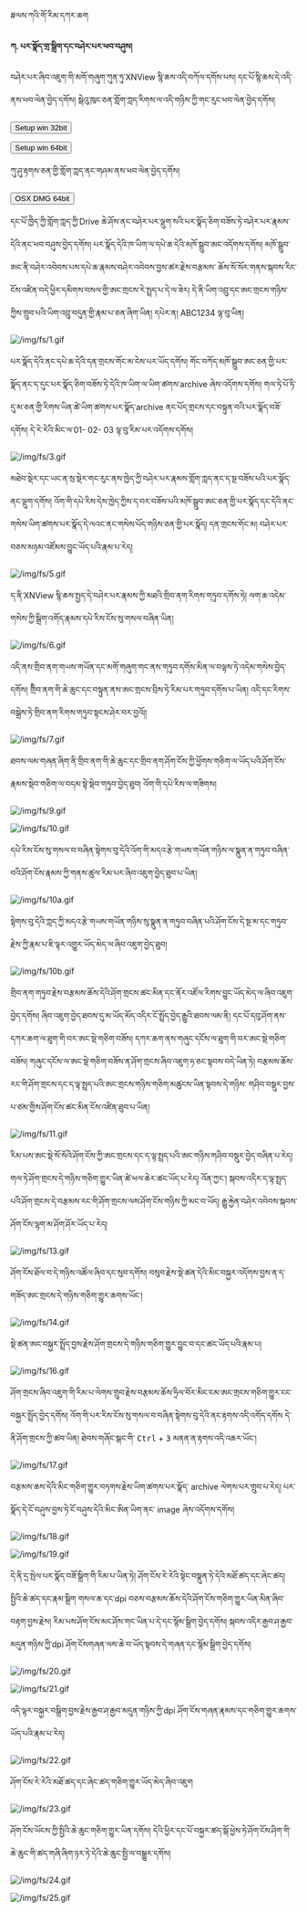 
#ལས་ཀའི་གོ་རིམ་དཀར་ཆག

**ཀ. པར་སྣོད་གྲ་སྒྲིག་དང་བཤེར་པར་ཕབ་བཤུས།**

བཤེར་པར་ཞིབ་འཇུག་གི་མགོ་གཞུག་ཀུན་ཏུ་XNView སྙི་ཆས་འདི་བཀོལ་དགོས་པས། དང་པོ་སྙི་ཆས་དེ་འདི་ནས་ཕབ་ལེན་བྱེད་དགོས། སྒེའུ་ཁུང་ཅན་གློག་ཀླད་རིགས་ལ་འདི་གཉིས་ཀྱི་གང་རུང་ཕབ་ལེན་བྱེད་དགོས།

<a href="http://download.xnview.com/XnViewMP-win.exe"><button type="button" class="btn btn-success"><i class="fa fa-cloud-download"></i> Setup win 32bit </button></a>

<a href="http://download.xnview.com/XnViewMP-win-x64.exe"><button type="button" class="btn btn-success"><i class="fa fa-cloud-download"></i> Setup win 64bit </button></a>

ཀུ་ཤུ་རྟགས་ཅན་གྱི་གློག་ཀླད་ནང་གཤམ་ནས་ཕབ་ལེན་བྱེད་དགོས།

<a href="http://download.xnview.com/XnViewMP-mac.dmg"><button type="button" class="btn btn-success"><i class="fa fa-cloud-download"></i> OSX DMG 64bit </button></a>


དང་པོ་ཁྱེེད་ཀྱི་གློག་ཀླད་ཀྱི་Drive ཆེ་ཤོས་ནང་བཤེར་པར་ལྡུག་སའི་པར་སྣོད་ཅིག་བཟོས་ཏེ་བཤེར་པར་རྣམས་དེའི་ནང་ཕབ་བཤུས་བྱེད་དགོས། པར་སྣོད་དེའི་ཁ་ཡིག་ལ་དཔེ་ཆ་དེའི་མཁོ་སྒྲུབ་ཨང་འདོགས་དགོས། མཁོ་སྒྲུབ་ཨང་ནི་བཤེར་འབེབས་པས་དཔེ་ཆ་རྣམས་བཤེར་འབེབས་བྱས་ཚར་རྗེས་བརྩམས་
ཆོས་སོ་སོར་གནས་སྐབས་རིང་ངོས་འཛིན་བདེ་ཕྱིར་དམིགས་བསལ་གྱི་ཨང་གྲངས་རེ་སྤྲད་པ་དེ་ལ་ཟེར། དེ་ནི་ཡིག་འབྲུ་དང་ཨང་གྲངས་གཉིས་ཀྱིས་གྲུབ་པའི་ཡིག་འབྲུ་བདུན་གྱི་རྣམ་པ་ཅན་ཞིག་ཡིན། དཔེར་ན། ABC1234 ལྟ་བུ་ཡིན། 

![/img/fs/1.gif](../img/fs/1.gif)

པར་སྣོད་དེའི་ནང་དཔེ་ཆ་དེའི་དན་གྲངས་གོང་མ་ངེས་པར་ཡོད་དགོས། གོང་བཀོད་མཁོ་སྒྲུབ་ཨང་ཅན་གྱི་པར་སྣོད་ནང་ད་དུང་པར་སྣོད་ཅིག་བཟོས་ཏེ་དེའི་ཁ་ཡིག་ལ་ཡིག་ཚགས་archive ཞེས་འདོགས་དགོས། གལ་ཏེ་པོ་ཏི་དུ་མ་ཅན་གྱི་རིགས་ཡིན་ཚེ་ཡིག་ཚགས་པར་སྣོད་archive ནང་པོད་གྲངས་དང་བསྟུན་བའི་པར་སྣོད་བཟོ་དགོས། དེ་རེ་རེའི་མིང་ལ་01- 02- 03 ལྟ་བུ་རིམ་པར་འདོགས་དགོས།

![/img/fs/3.gif](../img/fs/3.gif)

མཐེབ་སྡེར་དང་ཡང་ན་སྲ་སྡེར་གང་རུང་ནས་ཁྱེད་ཀྱི་བཤེར་པར་རྣམས་གློག་ཀླད་ནང་ད་སྔ་བཟོས་པའི་པར་སྣོད་ནང་ལྡུག་དགོས། འོག་གི་དཔེ་རིས་དེས་ཁྱེད་ཀྱིས་ད་བར་བཟོས་པའི་མཁོ་སྒྲུབ་ཨང་ཅན་གྱི་པར་སྣོད་དང་དེའི་ནང་གསེས་ཡིག་ཚགས་པར་སྣོད་དེ་ལའང་ནང་གསེས་པོད་གཉིས་ཅན་གྱི་པར་སྣོད། དན་གྲངས་གོང་མ། བཤེར་པར་བཅས་མཉམ་འཛོམས་བྱུང་ཡོད་པའི་རྣམ་པ་རེད།

![/img/fs/5.gif](../img/fs/5.gif)

ད་ནི་XNView  སྙི་ཆས་སྤྱད་དེ་བཤེར་པར་རྣམས་ཀྱི་མཐའི་གྲིབ་ནག་རིགས་གཏུབ་དགོས་ཏེ། ལག་ཆ་འདེམ་གསེས་ཀྱི་སྒྲིག་འགོད་རྣམས་དཔེ་རིས་ངོས་སུ་གསལ་བཞིན་ཡིན།

![/img/fs/6.gif](../img/fs/6.gif)

འདི་ནས་གྲིབ་ནག་གཡས་གཡོན་དང་མགོ་གཞུག་གང་ནས་གཏུབ་དགོས་མིན་ལ་བལྟས་ཏེ་འདེམ་གསེས་བྱེད་དགོས། གྲིིབ་ནག་གི་ཆེ་ཆུང་དང་བསྟུན་ནས་ཨང་གྲངས་བྲིས་ཏེ་རིམ་པར་གཏུབ་དགོས་པ་ཡིན། འདི་དང་རིགས་བསྒྲེས་ཏེ་གྲིབ་ནག་རིགས་གཏུབ་སྟངས་ཤེར་བར་བྱའོ།།

![/img/fs/7.gif](../img/fs/7.gif)

ཐབས་ལམ་གཞན་ཞིག་ནི་གྲིབ་ནག་གི་ཆེ་ཆུང་དང་གྲིབ་ནག་ཤོག་ངོས་ཀྱི་ཕྱོགས་གཅིག་ལ་ཡོད་པའི་ཤོག་ངོས་རྣམས་སྡེབ་གཅིག་ལ་བདམ་སྟེ་སྡེབ་གཏུབ་བྱེད་ཐུབ། འོག་གི་དཔེ་རིས་ལ་གཟིགས།

![/img/fs/9.gif](../img/fs/9.gif)

![/img/fs/10.gif](../img/fs/10.gif)

དཔེ་རིས་ངོས་སུ་གསལ་བ་བཞིན་སྟེགས་བུ་དེའི་འོག་གི་མདའ་རྩེ་གཡས་གཡོན་གཉིས་ལ་སྣུན་ན་གཏུབ་བཞིན་བའི་ཤོག་ངོས་རྣམས་ཀྱི་གནས་ཚུལ་རིམ་པར་ཞིབ་འཇུག་བྱེད་ཐུབ་པ་ཡིན།

![/img/fs/10a.gif](../img/fs/10a.gif)

སྟེགས་བུ་དེའི་ཀླད་ཀྱི་མདའ་རྩེ་གཡས་གཡོན་གཉིས་སུ་སྣུན་ན་གཏུབ་བཞིན་པའི་ཤོག་ངོས་དེ་སྔ་མ་དང་གཏུབ་རྗེས་ཀྱི་རྣམ་པ་ཇི་ལྟར་འགྱུར་ཡོད་མེད་ལ་ཞིབ་འཇུག་བྱེད་ཐུབ།

![/img/fs/10b.gif](../img/fs/10b.gif)

གྲིབ་ནག་གཏུབ་རྗེས་བརྩམས་ཆོས་དེའི་ཤོག་གྲངས་ཚང་མིན་དང་ནོར་འཛོལ་རིགས་བྱུང་ཡོད་མེད་ལ་ཞིབ་འཇུག་བྱེད་དགོས། ཞིབ་འཇུག་བྱེད་ཐབས་དུ་མ་ཡོད་མོད་འདིར་ངོ་སྤྲོད་བྱེད་རྒྱུའི་ཐབས་ལམ་ནི། དང་པོ་དབུ་ཤོག་ནས་དཀར་ཆག་ལ་ཐུག་གི་བར་ཨང་སྡེ་གཅིག་བཟོས། དཀར་ཆག་ནས་གཞུང་དངོས་ལ་ཐུག་གི་བར་ཨང་སྡེ་གཅིག་བཟོས། གཞུང་དངོས་ལ་ཨང་སྡེ་གཅིག་བཟོས་ན་ཤོག་གྲངས་ཞིབ་འཇུག་ཧ་ཅང་སྟབས་བདེ་ཡིན་ཏེ། བརྩམས་ཆོས་རང་གི་ཤོག་གྲངས་དང་ད་ལྟ་སྤྲད་པའི་ཨང་གྲངས་གཉིས་གཅིག་མཚུངས་ཡིན་སྟབས་དེ་གཉིས་
གཤིབ་བསྡུར་བྱས་པ་ཙམ་གྱིས་ཤོག་ངོས་ཚང་མིན་ངོས་འཛིན་ཐུབ་པ་ཡིན།

![/img/fs/11.gif](../img/fs/11.gif)

རིམ་པས་ཨང་སྡེ་སོ་སོའི་ཤོག་ངོས་ཀྱི་ཨང་གྲངས་དང་ད་ལྟ་སྤྲད་པའི་ཨང་གཉིས་གཤིབ་བསྡུར་བྱེད་བཞིན་པ་རེད། གལ་ཏེ་ཤོག་གྲངས་དེ་གཉིས་གཅིག་གྱུར་ཡིན་ཚེ་ཕལ་ཆེར་ཚང་ཡོད་པ་རེད། འོན་ཀྱང་། སྐབས་འདིར་ད་ལྟ་སྤྲད་པའི་ཤོག་གྲངས་དེ་བརྩམས་རང་གི་ཤོག་གྲངས་ལས་ཤོག་ངོས་གཉིས་ཀྱི་མང་བ་ཡོད། རྒྱུ་རྐྱེན་བཤེར་འབེབས་སྐབས་ཤོག་ངོས་ལྷག་མ་ཤོག་ཤོར་ཡོད་པ་རེད། 

![/img/fs/13.gif](../img/fs/13.gif)

ཤོག་ངོས་ཐོལ་བ་དེ་གཉིས་འཚོལ་ཞིབ་དང་སུབ་དགོས། བསུབ་རྗེས་སྡེ་ཚན་དེའི་མིང་བསྐྱར་འདོགས་བྱས་ན་ད་གཟོད་ཨང་གྲངས་དེ་གཉིས་གཅིག་གྱུར་ཆགས་ཡོང་།

![/img/fs/14.gif](../img/fs/14.gif)

སྡེ་ཚན་ཨང་བསྐྱར་སྤྲོད་བྱས་རྗེས་ཤོག་གྲངས་དེ་གཉིས་གཅིག་གྱུར་བྱུང་བ་དང་ཚང་ཡོད་པའི་རྣམ་པ། 

![/img/fs/16.gif](../img/fs/16.gif)

ཤོག་གྲངས་ཞིབ་འཇུག་གི་རིམ་པ་ལེགས་གྲུབ་རྗེས་བརྩམས་ཆོས་ཧྲིལ་བོར་མིང་ངམ་ཨང་གྲངས་གཅིག་གྱུར་ངང་བསྐྱར་སྤྲོད་བྱེད་དགོས། འོག་གི་པར་རིས་ངོས་སུ་གསལ་བ་བཞིན་སྟེགས་བུ་དེའི་ནང་རྟགས་འདི་འགོད་དགོས དེ་ནི་ཤོག་གྲངས་ཀྱི་ཚབ་ཡིན། ཐེབས་གཞོང་སྒང་གི་ <kbd>Ctrl</kbd> + <kbd>3</kbd> མནན་ན་རྟགས་འདི་འཆར་ཡོང་། 

![/img/fs/17.gif](../img/fs/17.gif)

བརྩམས་ཆས་དེའི་མིང་གཅིག་གྱུར་བཏགས་རྗེས་ཡིག་ཚགས་པར་སྣོད་ archive ལེགས་པར་གྲུབ་པ་རེད། པར་སྣོད་དེ་ངོ་བཤུས་བྱས་ཏེ་ངོ་བཤུས་དེའི་མིང་ཨིན་ཡིག་ནང་ image ཞེས་འདོགས་དགོས། 

![/img/fs/18.gif](../img/fs/18.gif)

![/img/fs/19.gif](../img/fs/19.gif)

དེ་ནི་དྲ་སྤེལ་པར་སྣོད་བཟོ་སྒྲིག་གི་རིམ་པ་ཡིན་ཏེ། ཤོག་ངོས་རེ་རེའི་སྟེང་བསྣུན་ཏེ་དེའི་མཐོ་ཚད་དང་ཞེང་ཚད། སྤྱིའི་ཆེ་ཚད་དང་རྣམ་སྒྲིག གསལ་ཆ་དང་dpi བཅས་བརྩམས་ཆོས་དེའི་ཤོག་ངོས་གཅིག་གྱུར་ཡིན་མིན་ཞིབ་བརྟག་བྱས་རྗེས། རིམ་པས་ཤོག་ངོས་མང་ཤོས་གང་ཡིན་པ་དེ་དང་སྙོམ་སྒྲིག་བྱེད་དགོས། སྐབས་འདིར་རྒྱབ་ཤ་རྒྱབ་མདུན་གཉིས་ཀྱི་dpi ཤོག་ངོསགཞན་ལས་ཆེ་བ་ཡོད་སྟབས་དེ་གཞན་དང་སྙོམ་སྒྲིག་བྱེད་དགོས།

![/img/fs/20.gif](../img/fs/20.gif)

![/img/fs/21.gif](../img/fs/21.gif)

འདི་ལྟར་བསྐྱར་བསྒྲིག་བྱས་རྗེས་རྒྱབ་ཤ་རྒྱབ་མདུན་གཉིས་ཀྱི་dpi ཤོག་ངོས་གཞན་རྣམས་དང་གཅིག་གྱུར་ཆགས་ཡོད་པའི་རྣམ་པ་རེད། 

![/img/fs/22.gif](../img/fs/22.gif)

ཤོག་ངོས་རེ་རེའི་མཐོ་ཚད་དང་ཞེང་ཚད་གཅིག་གྱུར་ཡོད་མེད་ཞིབ་འཇུག

![/img/fs/23.gif](../img/fs/23.gif)

ཤོག་ངོས་ཡོངས་ཀྱི་སྤྱིའི་ཆེ་ཆུང་གཅིག་གྱུར་ཡིན་དགོས། དེའི་ཕྱིར་དང་པོ་བསྐྱར་ཚད་སྒོ་ཕྱེས་ཏེ་ཤོག་ངོས་ཤིག་གི་ཆེ་ཆུང་གི་ཚད་གཞི་ཞིག་ཉར་ཏེ་དེའི་ཆེ་ཆུང་སྤྱི་ལ་བསྒྱུར་དགོས། 

![/img/fs/24.gif](../img/fs/24.gif)

![/img/fs/25.gif](../img/fs/25.gif)

















